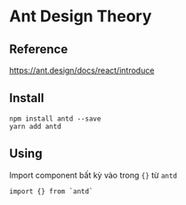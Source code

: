# Ant Design Theory

## Reference

https://ant.design/docs/react/introduce

## Install

```
npm install antd --save
yarn add antd
```

## Using

Import component bất kỳ vào trong `{}` từ `antd`

```
import {} from `antd`
```
